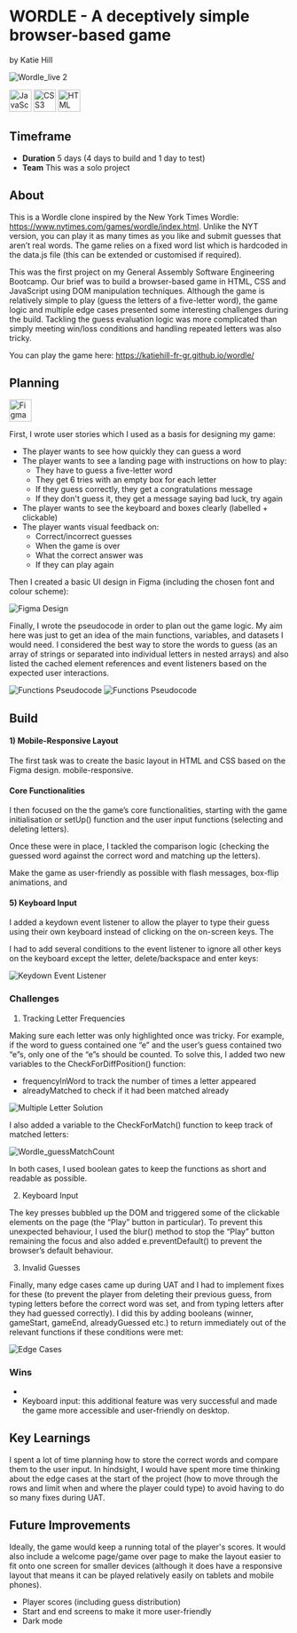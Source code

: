 # WORDLE - A deceptively simple browser-based game
by Katie Hill

![Wordle_live 2](https://github.com/user-attachments/assets/8d151a6b-c07a-4ddf-96c3-339ffc9ced95)


<img src="https://cdn.jsdelivr.net/gh/devicons/devicon/icons/javascript/javascript-original.svg" 
     alt="JavaScript" width="40" height="40"/>
<img src="https://cdn.jsdelivr.net/gh/devicons/devicon@latest/icons/css3/css3-original-wordmark.svg" 
     alt="CSS3" width="40" height="40"/>
<img src="https://cdn.jsdelivr.net/gh/devicons/devicon@latest/icons/html5/html5-original-wordmark.svg" 
     alt="HTML" width="40" height="40"/>

## Timeframe

- **Duration** 5 days (4 days to build and 1 day to test)
- **Team** This was a solo project

## About

This is a Wordle clone inspired by the New York Times Wordle: https://www.nytimes.com/games/wordle/index.html. Unlike the NYT version, you can play it as many times as you like and submit guesses that aren’t real words. The game relies on a fixed word list which is hardcoded in the data.js file (this can be extended or customised if required).  

This was the first project on my General Assembly Software Engineering Bootcamp. Our brief was to build a browser-based game in HTML, CSS and JavaScript using DOM manipulation techniques. Although the game is relatively simple to play (guess the letters of a five-letter word), the game logic and multiple edge cases presented some interesting challenges during the build. Tackling the guess evaluation logic was more complicated than simply meeting win/loss conditions and handling repeated letters was also tricky. 

You can play the game here: https://katiehill-fr-gr.github.io/wordle/



## Planning

<img src="https://cdn.jsdelivr.net/gh/devicons/devicon@latest/icons/figma/figma-original.svg" 
     alt="Figma" width="40" height="40"/>

First, I wrote user stories which I used as a basis for designing my game: 

* The player wants to see how quickly they can guess a word
* The player wants to see a landing page with instructions on how to play:
  - They have to guess a five-letter word
  - They get 6 tries with an empty box for each letter
  - If they guess correctly, they get a congratulations message
  - If they don't guess it, they get a message saying bad luck, try again
* The player wants to see the keyboard and boxes clearly (labelled + clickable) 
* The player wants visual feedback on:
  - Correct/incorrect guesses
  - When the game is over
  - What the correct answer was
  - If they can play again

Then I created a basic UI design in Figma (including the chosen font and colour scheme): 

![Figma Design](https://res.cloudinary.com/dh0z1a9nd/image/upload/v1757583851/Wordle_a6c739.jpg)


Finally, I wrote the pseudocode in order to plan out the game logic. My aim here was just to get an idea of the main functions, variables, and datasets I would need. I considered the best way to store the words to guess (as an array of strings or separated into individual letters in nested arrays) and also listed the cached element references and event listeners based on the expected user interactions.

![Functions Pseudocode](https://res.cloudinary.com/dh0z1a9nd/image/upload/v1757597978/Wordle_pseudocode_variables_wrcewz.png)
![Functions Pseudocode](https://res.cloudinary.com/dh0z1a9nd/image/upload/v1757594381/Wordle_pseudocode_functions_vflgsn.png)


## Build

#### 1) Mobile-Responsive Layout

The first task was to create the basic layout in HTML and CSS based on the Figma design. mobile-responsive.



#### Core Functionalities 

I then focused on the the game’s core functionalities, starting with the game initialisation or setUp() function and the user input functions (selecting and deleting letters). 

Once these were in place, I tackled the comparison logic (checking the guessed word against the correct word and matching up the letters). 


Make the game as user-friendly as possible with flash messages, box-flip animations, and


#### 5) Keyboard Input

I added a keydown event listener to allow the player to type their guess using their own keyboard instead of clicking on the on-screen keys. The 




I had to add several conditions to the event listener to ignore all other keys on the keyboard except the letter, delete/backspace and enter keys:

![Keydown Event Listener](https://res.cloudinary.com/dh0z1a9nd/image/upload/v1757600187/Wordle_KeydownEventListener_pzuzpx.png)


### Challenges

1) Tracking Letter Frequencies

Making sure each letter was only highlighted once was tricky. For example, if the word to guess contained one “e” and the user’s guess contained two “e”s, only one of the “e”s should be counted. To solve this, I added two new variables to the CheckForDiffPosition() function: 

- frequencyInWord to track the number of times a letter appeared
- alreadyMatched to check if it had been matched already

![Multiple Letter Solution](https://res.cloudinary.com/dh0z1a9nd/image/upload/v1757599133/Wordle_MultipleLettersSolution_yahsd6.png)

I also added a variable to the CheckForMatch() function to keep track of matched letters: 

![Wordle_guessMatchCount](https://github.com/user-attachments/assets/4bd3a1f8-179a-4bdb-a9c4-54b90d76b68e)

In both cases, I used boolean gates to keep the functions as short and readable as possible.

2) Keyboard Input

The key presses bubbled up the DOM and triggered some of the clickable elements on the page (the “Play” button in particular). To prevent this unexpected behaviour, I used the blur() method to stop the “Play” button remaining the focus and also added e.preventDefault() to prevent the browser’s default behaviour.  



3) Invalid Guesses

Finally, many edge cases came up during UAT and I had to implement fixes for these (to prevent the player from deleting their previous guess, from typing letters before the correct word was set, and from typing letters after they had guessed correctly). I did this by adding booleans (winner, gameStart, gameEnd, alreadyGuessed etc.) to return immediately out of the relevant functions if these conditions were met:  

![Edge Cases](https://res.cloudinary.com/dh0z1a9nd/image/upload/v1757600464/Wordle_EdgeCases_e1ncl4.png)


### Wins

- 
- Keyboard input: this additional feature was very successful and made the game more accessible and user-friendly on desktop.


## Key Learnings

I spent a lot of time planning how to store the correct words and compare them to the user input. In hindsight, I would have spent more time thinking about the edge cases at the start of the project (how to move through the rows and limit when and where the player could type) to avoid having to do so many fixes during UAT.

## Future Improvements

Ideally, the game would keep a running total of the player's scores. It would also include a welcome page/game over page to make the layout easier to fit onto one screen for smaller devices (although it does have a responsive layout that means it can be played relatively easily on tablets and mobile phones). 

* Player scores (including guess distribution)
* Start and end screens to make it more user-friendly
* Dark mode 


